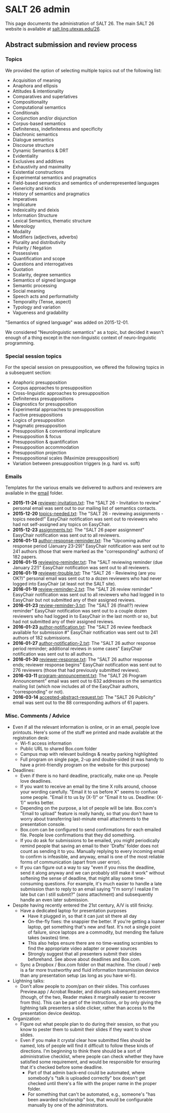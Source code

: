 <!-- [ { "apply": "markdown" }, { "apply": "wrap", "filepath": "../layout.html", "replace": "{}" }, { "apply": "interpolate", "pattern": "\\{version\\}", "js": "process.env.VERSION" } ] -->

# SALT 26 admin

This page documents the administration of SALT 26. The main SALT 26 website is available at [salt.ling.utexas.edu/26](http://salt.ling.utexas.edu/26/).


## Abstract submission and review process

### Topics

We provided the option of selecting multiple topics out of the following list:

* Acquisition of meaning
* Anaphora and ellipsis
* Attitudes & intentionality
* Comparatives and superlatives
* Compositionality
* Computational semantics
* Conditionals
* Conjunction and/or disjunction
* Corpus-based semantics
* Definiteness, indefiniteness and specificity
* Diachronic semantics
* Dialogue semantics
* Discourse structure
* Dynamic Semantics & DRT
* Evidentiality
* Exclusives and additives
* Exhaustivity and maximality
* Existential constructions
* Experimental semantics and pragmatics
* Field-based semantics and semantics of underrepresented languages
* Genericity and kinds
* History of semantics and pragmatics
* Imperatives
* Implicature
* Indexicality and deixis
* Information Structure
* Lexical Semantics, thematic structure
* Mereology
* Modality
* Modifiers (adjectives, adverbs)
* Plurality and distributivity
* Polarity / Negation
* Possessives
* Quantification and scope
* Questions and interrogatives
* Quotation
* Scalarity, degree semantics
* Semantics of signed language
* Semantic processing
* Social meaning
* Speech acts and performativity
* Temporality (Tense, aspect)
* Typology and variation
* Vagueness and gradability

"Semantics of signed language" was added on 2015-12-01.

We considered "Neurolinguistic semantics" as a topic, but decided it wasn't enough of a thing except in the non-linguistic context of neuro-linguistic programming.


### Special session topics

For the special session on presupposition, we offered the following topics in a subsequent section:

* Anaphoric presupposition
* Corpus approaches to presupposition
* Cross-linguistic approaches to presupposition
* Definiteness presuppositions
* Diagnostics for presupposition
* Experimental approaches to presupposition
* Factive presuppositions
* Logics of presupposition
* Pragmatic presupposition
* Presupposition & conventional implicature
* Presupposition & focus
* Presupposition & quantification
* Presupposition accommodation
* Presupposition projection
* Presuppositional scales (Maximize presupposition)
* Variation between presupposition triggers (e.g. hard vs. soft)


### Emails

Templates for the various emails we delivered to authors and reviewers are available in the [email](email/) folder.

- **2015-11-24** [reviewer-invitation.txt](email/reviewer-invitation.txt): The "SALT 26 - Invitation to review" personal email was sent out to our mailing list of semantics contacts.
- **2015-12-20** [topics-needed.txt](email/topics-needed.txt): The "SALT 26 - reviewing assignments - topics needed!" EasyChair notification was sent out to reviewers who had not self-assigned any topics on EasyChair.
- **2015-12-23** [assignments.txt](email/assignments.txt): The "SALT 26 paper assignment" EasyChair notification was sent out to all reviewers.
- **2016-01-13** [author-response-reminder.txt](email/author-response-reminder.txt): The "Upcoming author response period (January 23-29)" EasyChair notification was sent out to 241 authors (those that were marked as the "corresponding" authors) of 182 papers.
- **2016-01-15** [reviewing-reminder.txt](email/reviewing-reminder.txt): The "SALT reviewing reminder (due January 22!)" EasyChair notification was sent out to all reviewers.
- **2016-01-19** [reviewer-trouble.txt](email/reviewer-trouble.txt): The "SALT 26 - Reviewing (are you OK?)" personal email was sent out to a dozen reviewers who had never logged into EasyChair (at least not the SALT site).
- **2016-01-19** [review-reminder-2.txt](email/review-reminder-2.txt): The "SALT 26 review reminder" EasyChair notification was sent out to all reviewers who had logged in to EasyChair but not submitted any of their assigned reviews.
- **2016-01-23** [review-reminder-3.txt](email/review-reminder-3.txt): The "SALT 26 (final!?) review reminder" EasyChair notification was sent out to a couple dozen reviewers who had logged in to EasyChair in the last month or so, but had not submitted any of their assigned reviews.
- **2016-01-23** [author-notification.txt](email/author-notification.txt): The "SALT 26 review feedback available for submission #" EasyChair notification was sent out to 241 authors of 182 submissions.
- **2016-01-27** [author-notification-2.txt](email/author-notification-2.txt): The "SALT 26 author response period reminder; additional reviews in some cases" EasyChair notification was sent out to all authors.
- **2016-01-30** [reviewer-response.txt](email/reviewer-response.txt): The "SALT 26 author response ends; reviewer response begins" EasyChair notification was sent out to 276 reviewers (those that had previously submitted reviews).
- **2016-03-11** [program-announcement.txt](email/program-announcement.txt): The "SALT 26 Program Announcement" email was sent out to 632 addresses on the semantics mailing list (which now includes all of the EasyChair authors, "corresponding" or not).
- **2016-03-14** [accepted-abstract-request.txt](email/accepted-abstract-request.txt): The "SALT 26 Publicity" email was sent out to the 88 corresponding authors of 61 papers.


### Misc. Comments / Advice

* Even if all the relevant information is online, or in an email, people love printouts. Here's some of the stuff we printed and made available at the registration desk:
  - Wi-fi access information
  - Public URL to shared Box.com folder
  - Campus map with relevant buildings & nearby parking highlighted
  - Full program on single page, 2-up and double-sided (it was handy to have a print-friendly program on the website for this purpose)
* Deadlines:
  - Even if there is no hard deadline, practically, make one up. People love deadlines.
  - If you want to receive an email by the time X rolls around, choose your wording carefully. "Email it to us before X" seems to confuse some people. "Email it to us by (X-1)" or "Email it to us. Deadline: (X-1)" works better.
  - Depending on the purpose, a lot of people will be late. Box.com's "Email to upload" feature is really handy, so that you don't have to worry about transferring last-minute email attachments to the presentation console.
  - Box.com can be configured to send confirmations for each emailed file. People love confirmations that they did something.
  - If you do ask for submissions to be emailed, you might periodically remind people that saving an email to their 'Drafts' folder does not count as sending it to you. Manually replying to every incoming email to confirm is infeasible, and anyway, email is one of the most reliable forms of communication (apart from user error).
  - If you can figure out a way to say "even if you miss the deadline, send it along anyway and we can probably still make it work" without softening the sense of deadline, that might allay some time-consuming questions. For example, it's much easier to handle a late submission than to reply to an email saying "I'm sorry! I realize I'm late but can I still submit?" (_sans_ attachment) and subsequently handle an even later submission.
* Despite having recently entered the 21st century, A/V is still finicky.
  - Have a dedicated laptop for presentation purposes
    + Have it plugged in, so that it can just sit there all day
    + On-the-fly fixes: the snappier the better. If you're getting a loaner laptop, get something that's new and fast. It's not a single point of failure, since laptops are a commodity, but mending the failure takes (wastes) time.
    + This also helps ensure there are no time-wasting scrambles to find the appropriate video adapter or power sources
    + Strongly suggest that all presenters submit their slides beforehand. See above about deadlines and Box.com.
  - Sync a Dropbox / Box.com folder on that machine. The cloud / web is a far more trustworthy and fluid information transmission device than any presentation setup (as long as you have wi-fi).
* Lightning talks:
  - Don't allow people to zoom/pan on their slides. This confuses Preview.app / Acrobat Reader, and disrupts subsequent presenters (though, of the two, Reader makes it marginally easier to recover from this). This can be part of the instructions, or by only giving the lightning talk presenters a slide clicker, rather than access to the presentation device desktop.
* Organization:
  - Figure out what people plan to do during their session, so that you know to pester them to submit their slides if they want to show slides.
  - Even if you make it crystal clear how submitted files should be named, lots of people will find it difficult to follow these kinds of directions. I'm beginning to think there should be a sort of administrative checklist, where people can check whether they have satisfied some requirement, and would be responsible for ensuring that it's checked before some deadline.
    + Part of that admin back-end could be automated, where somebody's "talk is uploaded correctly" box doesn't get checked until there's a file with the proper name in the proper folder.
    + For something that can't be automated, e.g., someone's "has been awarded scholarship" box, that would be configurable manually by one of the administrators.
